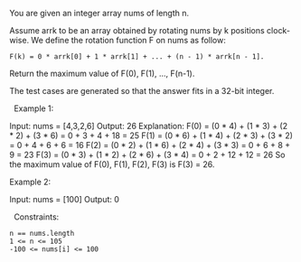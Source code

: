 You are given an integer array nums of length n.

Assume arrk to be an array obtained by rotating nums by k positions clock-wise. We define the rotation function F on nums as follow:


	F(k) = 0 * arrk[0] + 1 * arrk[1] + ... + (n - 1) * arrk[n - 1].


Return the maximum value of F(0), F(1), ..., F(n-1).

The test cases are generated so that the answer fits in a 32-bit integer.

 
Example 1:

Input: nums = [4,3,2,6]
Output: 26
Explanation:
F(0) = (0 * 4) + (1 * 3) + (2 * 2) + (3 * 6) = 0 + 3 + 4 + 18 = 25
F(1) = (0 * 6) + (1 * 4) + (2 * 3) + (3 * 2) = 0 + 4 + 6 + 6 = 16
F(2) = (0 * 2) + (1 * 6) + (2 * 4) + (3 * 3) = 0 + 6 + 8 + 9 = 23
F(3) = (0 * 3) + (1 * 2) + (2 * 6) + (3 * 4) = 0 + 2 + 12 + 12 = 26
So the maximum value of F(0), F(1), F(2), F(3) is F(3) = 26.


Example 2:

Input: nums = [100]
Output: 0


 
Constraints:


	n == nums.length
	1 <= n <= 105
	-100 <= nums[i] <= 100

